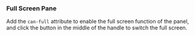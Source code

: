 ### Full Screen Pane

Add the `can-full` attribute to enable the full screen function of the panel, and click the button in the middle of the handle to switch the full screen.
